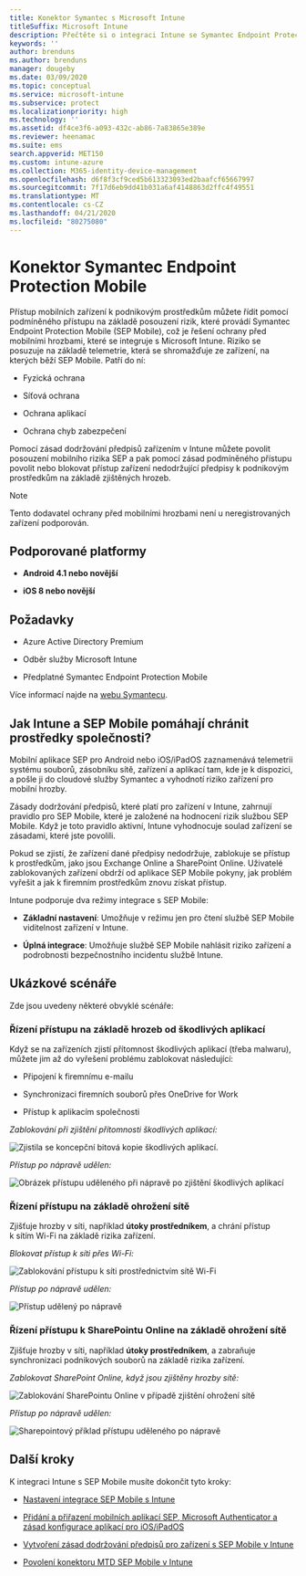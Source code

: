 ```yaml
---
title: Konektor Symantec s Microsoft Intune
titleSuffix: Microsoft Intune
description: Přečtěte si o integraci Intune se Symantec Endpoint Protection Mobile za účelem regulace přístupu mobilních zařízení k firemním prostředkům.
keywords: ''
author: brenduns
ms.author: brenduns
manager: dougeby
ms.date: 03/09/2020
ms.topic: conceptual
ms.service: microsoft-intune
ms.subservice: protect
ms.localizationpriority: high
ms.technology: ''
ms.assetid: df4ce3f6-a093-432c-ab86-7a83865e389e
ms.reviewer: heenamac
ms.suite: ems
search.appverid: MET150
ms.custom: intune-azure
ms.collection: M365-identity-device-management
ms.openlocfilehash: d6f8f3cf9ced5b613323093ed2baafcf65667997
ms.sourcegitcommit: 7f17d6eb9dd41b031a6af4148863d2ffc4f49551
ms.translationtype: MT
ms.contentlocale: cs-CZ
ms.lasthandoff: 04/21/2020
ms.locfileid: "80275080"
---
```

# <a name="symantec-endpoint-protection-mobile-connector"></a>Konektor Symantec Endpoint Protection Mobile

Přístup mobilních zařízení k podnikovým prostředkům můžete řídit pomocí podmíněného přístupu na základě posouzení rizik, které provádí Symantec Endpoint Protection Mobile (SEP Mobile), což je řešení ochrany před mobilními hrozbami, které se integruje s Microsoft Intune. Riziko se posuzuje na základě telemetrie, která se shromažďuje ze zařízení, na kterých běží SEP Mobile. Patří do ní:

- Fyzická ochrana

- Síťová ochrana

- Ochrana aplikací

- Ochrana chyb zabezpečení

Pomocí zásad dodržování předpisů zařízením v Intune můžete povolit posouzení mobilního rizika SEP a pak pomocí zásad podmíněného přístupu povolit nebo blokovat přístup zařízení nedodržující předpisy k podnikovým prostředkům na základě zjištěných hrozeb.

> [!NOTE]
> Tento dodavatel ochrany před mobilními hrozbami není u neregistrovaných zařízení podporován.

## <a name="supported-platforms"></a>Podporované platformy

- **Android 4.1 nebo novější**

- **iOS 8 nebo novější**

## <a name="pre-requisites"></a>Požadavky

- Azure Active Directory Premium

- Odběr služby Microsoft Intune

- Předplatné Symantec Endpoint Protection Mobile

Více informací najde na [webu Symantecu](https://help.symantec.com/cs/sep_mobile/SEPMOBILE/v131237277_v127904070/Integrating-Microsoft-Intune-with-Endpoint-Protection-Mobile?locale=EN_US).

## <a name="how-do-intune-and-sep-mobile-help-protect-your-company-resources"></a>Jak Intune a SEP Mobile pomáhají chránit prostředky společnosti?

Mobilní aplikace SEP pro Android nebo iOS/iPadOS zaznamenává telemetrii systému souborů, zásobníku sítě, zařízení a aplikací tam, kde je k dispozici, a pošle ji do cloudové služby Symantec a vyhodnotí riziko zařízení pro mobilní hrozby.

Zásady dodržování předpisů, které platí pro zařízení v Intune, zahrnují pravidlo pro SEP Mobile, které je založené na hodnocení rizik službou SEP Mobile. Když je toto pravidlo aktivní, Intune vyhodnocuje soulad zařízení se zásadami, které jste povolili.

Pokud se zjistí, že zařízení dané předpisy nedodržuje, zablokuje se přístup k prostředkům, jako jsou Exchange Online a SharePoint Online. Uživatelé zablokovaných zařízení obdrží od aplikace SEP Mobile pokyny, jak problém vyřešit a jak k firemním prostředkům znovu získat přístup.

Intune podporuje dva režimy integrace s SEP Mobile:

- **Základní nastavení**: Umožňuje v režimu jen pro čtení službě SEP Mobile viditelnost zařízení v Intune.

- **Úplná integrace**: Umožňuje službě SEP Mobile nahlásit riziko zařízení a podrobnosti bezpečnostního incidentu službě Intune.

## <a name="sample-scenarios"></a>Ukázkové scénáře

Zde jsou uvedeny některé obvyklé scénáře:

### <a name="control-access-based-on-threats-from-malicious-apps"></a>Řízení přístupu na základě hrozeb od škodlivých aplikací

Když se na zařízeních zjistí přítomnost škodlivých aplikací (třeba malwaru), můžete jim až do vyřešení problému zablokovat následující:

- Připojení k firemnímu e-mailu

- Synchronizaci firemních souborů přes OneDrive for Work

- Přístup k aplikacím společnosti

*Zablokování při zjištění přítomnosti škodlivých aplikací:*

![Zjistila se koncepční bitová kopie škodlivých aplikací.](./media/skycure-mobile-threat-defense-connector/symantec-arch-1.png)

*Přístup po nápravě udělen:*

![Obrázek přístupu uděleného při nápravě po zjištění škodlivých aplikací](./media/skycure-mobile-threat-defense-connector/symantec-arch-2.png)

### <a name="control-access-based-on-threat-to-network"></a>Řízení přístupu na základě ohrožení sítě

Zjišťuje hrozby v síti, například **útoky prostředníkem**, a chrání přístup k sítím Wi-Fi na základě rizika zařízení.

*Blokovat přístup k síti přes Wi-Fi:*

![Zablokování přístupu k síti prostřednictvím sítě Wi-Fi](./media/skycure-mobile-threat-defense-connector/symantec-arch-3.png)

*Přístup po nápravě udělen:*

![Přístup udělený po nápravě](./media/skycure-mobile-threat-defense-connector/symantec-arch-4.png)

### <a name="control-access-to-sharepoint-online-based-on-threat-to-network"></a>Řízení přístupu k SharePointu Online na základě ohrožení sítě

Zjišťuje hrozby v síti, například **útoky prostředníkem**, a zabraňuje synchronizaci podnikových souborů na základě rizika zařízení.

*Zablokovat SharePoint Online, když jsou zjištěny hrozby sítě:*

![Zablokování SharePointu Online v případě zjištění ohrožení sítě](./media/skycure-mobile-threat-defense-connector/symantec-arch-5.png)

*Přístup po nápravě udělen:*

![Sharepointový příklad přístupu uděleného po nápravě](./media/skycure-mobile-threat-defense-connector/symantec-arch-6.png)

<!-- 
### Control access on unenrolled devices based on threats from malicious apps

When the Symantec Endpoint Protection Mobile Threat Defense solution considers a device to be infected:
![App protection policy blocks due to detected malware](./media/skycure-mobile-threat-defense-connector/symantec-app-policy-block.png)

Access is granted on remediation:

![Access is granted on remediation for App protection policy](./media/skycure-mobile-threat-defense-connector/symantec-app-policy-remediated.png)
-->

## <a name="next-steps"></a>Další kroky

K integraci Intune s SEP Mobile musíte dokončit tyto kroky:

- [Nastavení integrace SEP Mobile s Intune](skycure-mtd-connector-integration.md)

- [Přidání a přiřazení mobilních aplikací SEP, Microsoft Authenticator a zásad konfigurace aplikací pro iOS/iPadOS](mtd-apps-ios-app-configuration-policy-add-assign.md)

- [Vytvoření zásad dodržování předpisů pro zařízení s SEP Mobile v Intune](mtd-device-compliance-policy-create.md)

- [Povolení konektoru MTD SEP Mobile v Intune](mtd-connector-enable.md)
